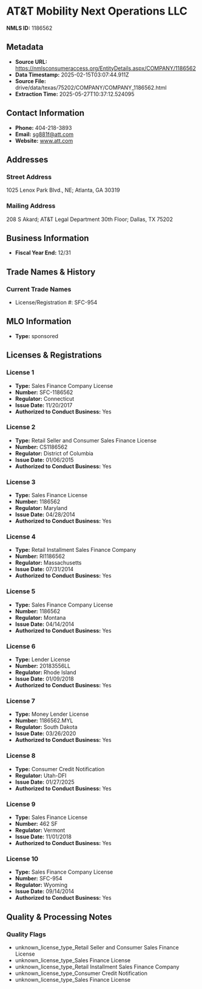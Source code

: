 # AT&T Mobility Next Operations LLC

**NMLS ID:** 1186562

## Metadata
- **Source URL:** https://nmlsconsumeraccess.org/EntityDetails.aspx/COMPANY/1186562
- **Data Timestamp:** 2025-02-15T03:07:44.911Z
- **Source File:** drive/data/texas/75202/COMPANY/COMPANY_1186562.html
- **Extraction Time:** 2025-05-27T10:37:12.524095

## Contact Information
- **Phone:** 404-218-3893
- **Email:** sg881f@att.com
- **Website:** www.att.com

## Addresses
### Street Address
1025 Lenox Park Blvd., NE; Atlanta, GA 30319

### Mailing Address
208 S Akard; AT&T Legal Department 30th Floor; Dallas, TX 75202

## Business Information
- **Fiscal Year End:** 12/31

## Trade Names & History
### Current Trade Names
- License/Registration #: SFC-954

## MLO Information
- **Type:** sponsored

## Licenses & Registrations

### License 1
- **Type:** Sales Finance Company License
- **Number:** SFC-1186562
- **Regulator:** Connecticut
- **Issue Date:** 11/20/2017
- **Authorized to Conduct Business:** Yes

### License 2
- **Type:** Retail Seller and Consumer Sales Finance License
- **Number:** CS1186562
- **Regulator:** District of Columbia
- **Issue Date:** 01/06/2015
- **Authorized to Conduct Business:** Yes

### License 3
- **Type:** Sales Finance License
- **Number:** 1186562
- **Regulator:** Maryland
- **Issue Date:** 04/28/2014
- **Authorized to Conduct Business:** Yes

### License 4
- **Type:** Retail Installment Sales Finance Company
- **Number:** RI1186562
- **Regulator:** Massachusetts
- **Issue Date:** 07/31/2014
- **Authorized to Conduct Business:** Yes

### License 5
- **Type:** Sales Finance Company License
- **Number:** 1186562
- **Regulator:** Montana
- **Issue Date:** 04/14/2014
- **Authorized to Conduct Business:** Yes

### License 6
- **Type:** Lender License
- **Number:** 20183556LL
- **Regulator:** Rhode Island
- **Issue Date:** 01/09/2018
- **Authorized to Conduct Business:** Yes

### License 7
- **Type:** Money Lender License
- **Number:** 1186562.MYL
- **Regulator:** South Dakota
- **Issue Date:** 03/26/2020
- **Authorized to Conduct Business:** Yes

### License 8
- **Type:** Consumer Credit Notification
- **Regulator:** Utah-DFI
- **Issue Date:** 01/27/2025
- **Authorized to Conduct Business:** Yes

### License 9
- **Type:** Sales Finance License
- **Number:** 462 SF
- **Regulator:** Vermont
- **Issue Date:** 11/01/2018
- **Authorized to Conduct Business:** Yes

### License 10
- **Type:** Sales Finance Company License
- **Number:** SFC-954
- **Regulator:** Wyoming
- **Issue Date:** 09/14/2014
- **Authorized to Conduct Business:** Yes

## Quality & Processing Notes
### Quality Flags
- unknown_license_type_Retail Seller and Consumer Sales Finance License
- unknown_license_type_Sales Finance License
- unknown_license_type_Retail Installment Sales Finance Company
- unknown_license_type_Consumer Credit Notification
- unknown_license_type_Sales Finance License
